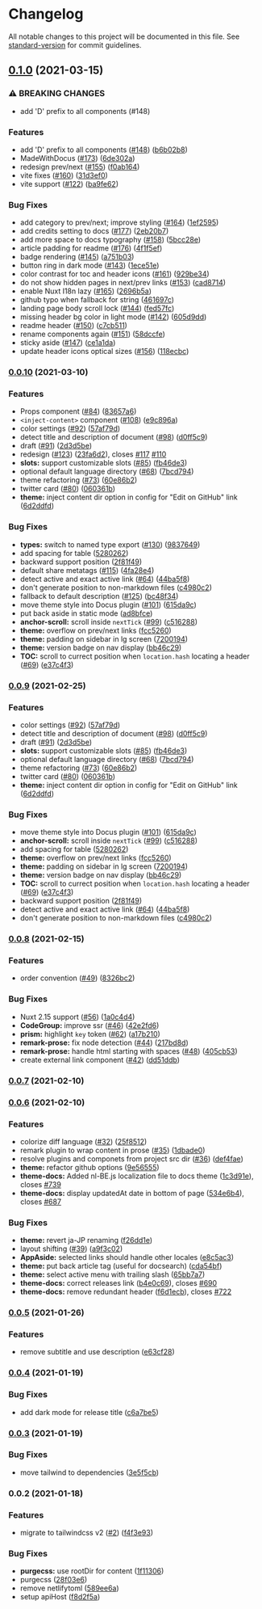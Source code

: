 # Changelog

All notable changes to this project will be documented in this file. See [standard-version](https://github.com/conventional-changelog/standard-version) for commit guidelines.

## [0.1.0](https://github.com/nuxtlabs/docus/compare/v0.0.10...v0.1.0) (2021-03-15)


### ⚠ BREAKING CHANGES

* add 'D' prefix to all components (#148)

### Features

* add 'D' prefix to all components ([#148](https://github.com/nuxtlabs/docus/issues/148)) ([b6b02b8](https://github.com/nuxtlabs/docus/commit/b6b02b8a6b4064fd048a2429863e7910c1c6ef83))
* MadeWithDocus ([#173](https://github.com/nuxtlabs/docus/issues/173)) ([6de302a](https://github.com/nuxtlabs/docus/commit/6de302a3a577f4ff71b4a10478809cd9894fba7a))
* redesign prev/next ([#155](https://github.com/nuxtlabs/docus/issues/155)) ([f0ab164](https://github.com/nuxtlabs/docus/commit/f0ab164ed3357e03912c50627a271ebf2e1bbd00))
* vite fixes ([#160](https://github.com/nuxtlabs/docus/issues/160)) ([31d3ef0](https://github.com/nuxtlabs/docus/commit/31d3ef0990f18651feda6ba2ac43eb8e4372564c))
* vite support ([#122](https://github.com/nuxtlabs/docus/issues/122)) ([ba9fe62](https://github.com/nuxtlabs/docus/commit/ba9fe62ad3380e0927e8e3ae426b0802b360c8a9))


### Bug Fixes

* add category to prev/next; improve styling ([#164](https://github.com/nuxtlabs/docus/issues/164)) ([1ef2595](https://github.com/nuxtlabs/docus/commit/1ef2595ad607077f56e314a4b03768581c23fe75))
* add credits setting to docs ([#177](https://github.com/nuxtlabs/docus/issues/177)) ([2eb20b7](https://github.com/nuxtlabs/docus/commit/2eb20b7841c6142b6a697f0b3e0c071697da0073))
* add more space to docs typography ([#158](https://github.com/nuxtlabs/docus/issues/158)) ([5bcc28e](https://github.com/nuxtlabs/docus/commit/5bcc28e89ca3ab030a61f20f49c8286f4b4c2b15))
* article padding for readme ([#176](https://github.com/nuxtlabs/docus/issues/176)) ([4f1f5ef](https://github.com/nuxtlabs/docus/commit/4f1f5ef3fa8dda3cfd95b8a0b2b53d7633bb2d85))
* badge rendering ([#145](https://github.com/nuxtlabs/docus/issues/145)) ([a751b03](https://github.com/nuxtlabs/docus/commit/a751b03cb88e2bca11b1cef6fddfe4f554177244))
* button ring in dark mode ([#143](https://github.com/nuxtlabs/docus/issues/143)) ([1ece51e](https://github.com/nuxtlabs/docus/commit/1ece51e05bf571fd785d360650d3c7849eb3d2c8))
* color contrast for toc and header icons ([#161](https://github.com/nuxtlabs/docus/issues/161)) ([929be34](https://github.com/nuxtlabs/docus/commit/929be346151c6894e97b15a4bc45eff1ad23ce81))
* do not show hidden pages in next/prev links ([#153](https://github.com/nuxtlabs/docus/issues/153)) ([cad8714](https://github.com/nuxtlabs/docus/commit/cad8714bb0c70a2c5c960c36ee875bdd4cb270a5))
* enable Nuxt I18n lazy ([#165](https://github.com/nuxtlabs/docus/issues/165)) ([2696b5a](https://github.com/nuxtlabs/docus/commit/2696b5aa3c6b52345efa16537cd7b08b19d2798f))
* github typo when fallback for string ([461697c](https://github.com/nuxtlabs/docus/commit/461697cbd2179024370403b3c80237ec3cd6582d))
* landing page body scroll lock ([#144](https://github.com/nuxtlabs/docus/issues/144)) ([fed57fc](https://github.com/nuxtlabs/docus/commit/fed57fcf6389c7e14372467afe394579cda3ccfc))
* missing header bg color in light mode ([#142](https://github.com/nuxtlabs/docus/issues/142)) ([605d9dd](https://github.com/nuxtlabs/docus/commit/605d9dd587b8d0bda0bb670460f03f18a26df911))
* readme header ([#150](https://github.com/nuxtlabs/docus/issues/150)) ([c7cb511](https://github.com/nuxtlabs/docus/commit/c7cb5115ec176f5e763d9252149a8bbc5d7381df))
* rename components again ([#151](https://github.com/nuxtlabs/docus/issues/151)) ([58dccfe](https://github.com/nuxtlabs/docus/commit/58dccfe62a86998a33341f66e20be24c777710e5))
* sticky aside ([#147](https://github.com/nuxtlabs/docus/issues/147)) ([ce1a1da](https://github.com/nuxtlabs/docus/commit/ce1a1da46e4717ca144377d0db18a3a8f7a34cf6))
* update header icons optical sizes ([#156](https://github.com/nuxtlabs/docus/issues/156)) ([118ecbc](https://github.com/nuxtlabs/docus/commit/118ecbc5e6eb8e1e4f33f6246bd5ca2c43c39b41))

### [0.0.10](https://github.com/nuxtlabs/docus/compare/v0.0.8...v0.0.10) (2021-03-10)


### Features

*  Props component ([#84](https://github.com/nuxtlabs/docus/issues/84)) ([83657a6](https://github.com/nuxtlabs/docus/commit/83657a667fd778d75af53e0a163c844a547ed026))
* `<inject-content>` component ([#108](https://github.com/nuxtlabs/docus/issues/108)) ([e9c896a](https://github.com/nuxtlabs/docus/commit/e9c896a527315d075665c05965ddea4efbc97db0))
* color settings ([#92](https://github.com/nuxtlabs/docus/issues/92)) ([57af79d](https://github.com/nuxtlabs/docus/commit/57af79dd5a56e3fc134c75366e384c5cb7134b8d))
* detect title and description of document ([#98](https://github.com/nuxtlabs/docus/issues/98)) ([d0ff5c9](https://github.com/nuxtlabs/docus/commit/d0ff5c986e0061f5a0a906be0ba9ef8904122f77))
* draft ([#91](https://github.com/nuxtlabs/docus/issues/91)) ([2d3d5be](https://github.com/nuxtlabs/docus/commit/2d3d5be26a17677c0f9d5d2215eefe5d090a998a))
* redesign ([#123](https://github.com/nuxtlabs/docus/issues/123)) ([23fa6d2](https://github.com/nuxtlabs/docus/commit/23fa6d2238b0343298b66254d8efcb0e092307d9)), closes [#117](https://github.com/nuxtlabs/docus/issues/117) [#110](https://github.com/nuxtlabs/docus/issues/110)
* **slots:** support customizable slots ([#85](https://github.com/nuxtlabs/docus/issues/85)) ([fb46de3](https://github.com/nuxtlabs/docus/commit/fb46de3812985301749e13cd671ca90f6fc1645e))
* optional default language directory ([#68](https://github.com/nuxtlabs/docus/issues/68)) ([7bcd794](https://github.com/nuxtlabs/docus/commit/7bcd79441bbc3fb77256330cf7c1e925d068d52a))
* theme refactoring ([#73](https://github.com/nuxtlabs/docus/issues/73)) ([60e86b2](https://github.com/nuxtlabs/docus/commit/60e86b2b373ba03cb4eead7cf718263948ca5762))
* twitter card ([#80](https://github.com/nuxtlabs/docus/issues/80)) ([060361b](https://github.com/nuxtlabs/docus/commit/060361b134ed5981ab2c714f3ef6a322854df1af))
* **theme:** inject content dir option in config for "Edit on GitHub" link ([6d2ddfd](https://github.com/nuxtlabs/docus/commit/6d2ddfd1650f15e991b8acf9f8376747275ea817))


### Bug Fixes

* **types:** switch to named type export ([#130](https://github.com/nuxtlabs/docus/issues/130)) ([9837649](https://github.com/nuxtlabs/docus/commit/983764989e10b8e3537007d71dfd5e7c51bc1825))
* add spacing for table ([5280262](https://github.com/nuxtlabs/docus/commit/5280262e0fc2c4c2d5acc5166fc34c07a384b9c1))
* backward support position ([2f81f49](https://github.com/nuxtlabs/docus/commit/2f81f490db826640fec173ba982fe091109325ac))
* default share metatags ([#115](https://github.com/nuxtlabs/docus/issues/115)) ([4fa28e4](https://github.com/nuxtlabs/docus/commit/4fa28e48c1811f19374d5e635cf31cca4e01bb49))
* detect active and exact active link ([#64](https://github.com/nuxtlabs/docus/issues/64)) ([44ba5f8](https://github.com/nuxtlabs/docus/commit/44ba5f8a42c3b07503ad61d5a3a12bc8ee324ee0))
* don't generate position to non-markdown files ([c4980c2](https://github.com/nuxtlabs/docus/commit/c4980c29ab0361328e6079e1f5d03070e727da3d))
* fallback to default description ([#125](https://github.com/nuxtlabs/docus/issues/125)) ([bc48f34](https://github.com/nuxtlabs/docus/commit/bc48f34e75547cc821ca1b441e0524da8807524f))
* move theme style into Docus plugin ([#101](https://github.com/nuxtlabs/docus/issues/101)) ([615da9c](https://github.com/nuxtlabs/docus/commit/615da9c05188e0b62fef7e0ee0eda830e9db87aa))
* put back aside in static mode ([ad8bfce](https://github.com/nuxtlabs/docus/commit/ad8bfce800a034337856aa0474e075bb12e299e3))
* **anchor-scroll:** scroll inside `nextTick` ([#99](https://github.com/nuxtlabs/docus/issues/99)) ([c516288](https://github.com/nuxtlabs/docus/commit/c516288a048a417c87e2e2b8445ef490d895afd0))
* **theme:** overflow on prev/next links ([fcc5260](https://github.com/nuxtlabs/docus/commit/fcc52605c1eb56e34c21b715804e07605e1797bb))
* **theme:** padding on sidebar in lg screen ([7200194](https://github.com/nuxtlabs/docus/commit/7200194cb1d9bf781705d71403c69c09c548158f))
* **theme:** version badge on nav display ([bb46c29](https://github.com/nuxtlabs/docus/commit/bb46c2942f666e572abdd5488b439c706daa2ea0))
* **TOC:** scroll to currect position when `location.hash` locating a header ([#69](https://github.com/nuxtlabs/docus/issues/69)) ([e37c4f3](https://github.com/nuxtlabs/docus/commit/e37c4f323ffecca8c1e340d2e1948971908b69cb))

### [0.0.9](https://github.com/nuxtlabs/docus/compare/v0.0.8...v0.0.9) (2021-02-25)


### Features

* color settings ([#92](https://github.com/nuxtlabs/docus/issues/92)) ([57af79d](https://github.com/nuxtlabs/docus/commit/57af79dd5a56e3fc134c75366e384c5cb7134b8d))
* detect title and description of document ([#98](https://github.com/nuxtlabs/docus/issues/98)) ([d0ff5c9](https://github.com/nuxtlabs/docus/commit/d0ff5c986e0061f5a0a906be0ba9ef8904122f77))
* draft ([#91](https://github.com/nuxtlabs/docus/issues/91)) ([2d3d5be](https://github.com/nuxtlabs/docus/commit/2d3d5be26a17677c0f9d5d2215eefe5d090a998a))
* **slots:** support customizable slots ([#85](https://github.com/nuxtlabs/docus/issues/85)) ([fb46de3](https://github.com/nuxtlabs/docus/commit/fb46de3812985301749e13cd671ca90f6fc1645e))
* optional default language directory ([#68](https://github.com/nuxtlabs/docus/issues/68)) ([7bcd794](https://github.com/nuxtlabs/docus/commit/7bcd79441bbc3fb77256330cf7c1e925d068d52a))
* theme refactoring ([#73](https://github.com/nuxtlabs/docus/issues/73)) ([60e86b2](https://github.com/nuxtlabs/docus/commit/60e86b2b373ba03cb4eead7cf718263948ca5762))
* twitter card ([#80](https://github.com/nuxtlabs/docus/issues/80)) ([060361b](https://github.com/nuxtlabs/docus/commit/060361b134ed5981ab2c714f3ef6a322854df1af))
* **theme:** inject content dir option in config for "Edit on GitHub" link ([6d2ddfd](https://github.com/nuxtlabs/docus/commit/6d2ddfd1650f15e991b8acf9f8376747275ea817))


### Bug Fixes

* move theme style into Docus plugin ([#101](https://github.com/nuxtlabs/docus/issues/101)) ([615da9c](https://github.com/nuxtlabs/docus/commit/615da9c05188e0b62fef7e0ee0eda830e9db87aa))
* **anchor-scroll:** scroll inside `nextTick` ([#99](https://github.com/nuxtlabs/docus/issues/99)) ([c516288](https://github.com/nuxtlabs/docus/commit/c516288a048a417c87e2e2b8445ef490d895afd0))
* add spacing for table ([5280262](https://github.com/nuxtlabs/docus/commit/5280262e0fc2c4c2d5acc5166fc34c07a384b9c1))
* **theme:** overflow on prev/next links ([fcc5260](https://github.com/nuxtlabs/docus/commit/fcc52605c1eb56e34c21b715804e07605e1797bb))
* **theme:** padding on sidebar in lg screen ([7200194](https://github.com/nuxtlabs/docus/commit/7200194cb1d9bf781705d71403c69c09c548158f))
* **theme:** version badge on nav display ([bb46c29](https://github.com/nuxtlabs/docus/commit/bb46c2942f666e572abdd5488b439c706daa2ea0))
* **TOC:** scroll to currect position when `location.hash` locating a header ([#69](https://github.com/nuxtlabs/docus/issues/69)) ([e37c4f3](https://github.com/nuxtlabs/docus/commit/e37c4f323ffecca8c1e340d2e1948971908b69cb))
* backward support position ([2f81f49](https://github.com/nuxtlabs/docus/commit/2f81f490db826640fec173ba982fe091109325ac))
* detect active and exact active link ([#64](https://github.com/nuxtlabs/docus/issues/64)) ([44ba5f8](https://github.com/nuxtlabs/docus/commit/44ba5f8a42c3b07503ad61d5a3a12bc8ee324ee0))
* don't generate position to non-markdown files ([c4980c2](https://github.com/nuxtlabs/docus/commit/c4980c29ab0361328e6079e1f5d03070e727da3d))

### [0.0.8](https://github.com/nuxtlabs/docus/compare/v0.0.7...v0.0.8) (2021-02-15)


### Features

* order convention ([#49](https://github.com/nuxtlabs/docus/issues/49)) ([8326bc2](https://github.com/nuxtlabs/docus/commit/8326bc260c18c86dbec5ee098955b777563e3cb4))


### Bug Fixes

* Nuxt 2.15 support ([#56](https://github.com/nuxtlabs/docus/issues/56)) ([1a0c4d4](https://github.com/nuxtlabs/docus/commit/1a0c4d4cf7a2060f47e0a07597dec0d58f4eebd0))
* **CodeGroup:** improve ssr ([#46](https://github.com/nuxtlabs/docus/issues/46)) ([42e2fd6](https://github.com/nuxtlabs/docus/commit/42e2fd62b51bd3fa42a630abf4995abe6c6edb71))
* **prism:** highlight `key` token ([#62](https://github.com/nuxtlabs/docus/issues/62)) ([a17b210](https://github.com/nuxtlabs/docus/commit/a17b210bfa6ea58d3c5e8faf97533ab51f966888))
* **remark-prose:** fix node detection ([#44](https://github.com/nuxtlabs/docus/issues/44)) ([217bd8d](https://github.com/nuxtlabs/docus/commit/217bd8d7c65e44ff044326296417af39747c966b))
* **remark-prose:** handle html starting with spaces ([#48](https://github.com/nuxtlabs/docus/issues/48)) ([405cb53](https://github.com/nuxtlabs/docus/commit/405cb53ffdcdf1317376c3746b5cf854723d63ce))
* create external link component ([#42](https://github.com/nuxtlabs/docus/issues/42)) ([dd51ddb](https://github.com/nuxtlabs/docus/commit/dd51ddb55802eb66bc8ce34f8db319d14df20994))

### [0.0.7](https://github.com/nuxtlabs/docus/compare/v0.0.6...v0.0.7) (2021-02-10)

### [0.0.6](https://github.com/nuxt/docus/compare/v0.0.5...v0.0.6) (2021-02-10)


### Features

* colorize diff language ([#32](https://github.com/nuxt/docus/issues/32)) ([25f8512](https://github.com/nuxt/docus/commit/25f851263d88c497c2a090be92c8ffb4bed20513))
* remark plugin to wrap content in prose ([#35](https://github.com/nuxt/docus/issues/35)) ([1dbade0](https://github.com/nuxt/docus/commit/1dbade0fdcb54c9173823497a0a38fd461c05138))
* resolve plugins and componets from project src dir ([#36](https://github.com/nuxt/docus/issues/36)) ([def4fae](https://github.com/nuxt/docus/commit/def4fae647bfb52619ea1a61a1e412bf2f223e29))
* **theme:** refactor github options ([9e56555](https://github.com/nuxt/docus/commit/9e56555b210248bf41f966ad539056c64620ed40))
* **theme-docs:** Added nl-BE.js localization file to docs theme ([1c3d91e](https://github.com/nuxt/docus/commit/1c3d91ebd7480fc450b0d225d5a56000849ff212)), closes [#739](https://github.com/nuxt/docus/issues/739)
* **theme-docs:** display updatedAt date in bottom of page ([534e6b4](https://github.com/nuxt/docus/commit/534e6b4cdc3f28ed4764f9fc4ee02ced29965193)), closes [#687](https://github.com/nuxt/docus/issues/687)


### Bug Fixes

* **theme:** revert ja-JP renaming ([f26dd1e](https://github.com/nuxt/docus/commit/f26dd1ee8a61143b0d890093edf876c1d6d48f0a))
* layout shifting ([#39](https://github.com/nuxt/docus/issues/39)) ([a9f3c02](https://github.com/nuxt/docus/commit/a9f3c02372956d23b05fcb1504755c85fe6ea153))
* **AppAside:** selected links should handle other locales ([e8c5ac3](https://github.com/nuxt/docus/commit/e8c5ac38a2f68aa735c964ccecb3f459af612180))
* **theme:** put back article tag (useful for docsearch) ([cda54bf](https://github.com/nuxt/docus/commit/cda54bffdcbbbb511f72fd1051085d31f9ce3d3c))
* **theme:** select active menu with trailing slash ([65bb7a7](https://github.com/nuxt/docus/commit/65bb7a7aa64299af506f0e9567522ff09d1e0407))
* **theme-docs:** correct releases link ([b4e0c69](https://github.com/nuxt/docus/commit/b4e0c695dd4c3568525ef547e485fe4123e6bd4d)), closes [#690](https://github.com/nuxt/docus/issues/690)
* **theme-docs:** remove redundant header ([f6d1ecb](https://github.com/nuxt/docus/commit/f6d1ecb2789b37755c2a5572897ba42016298bcd)), closes [#722](https://github.com/nuxt/docus/issues/722)

### [0.0.5](https://github.com/nuxt/docus/compare/v0.0.4...v0.0.5) (2021-01-26)


### Features

* remove subtitle and use description ([e63cf28](https://github.com/nuxt/docus/commit/e63cf28301e257eed9ae6f5e84f0f4337390e0fc))

### [0.0.4](https://github.com/nuxt/docus/compare/v0.0.3...v0.0.4) (2021-01-19)


### Bug Fixes

* add dark mode for release title ([c6a7be5](https://github.com/nuxt/docus/commit/c6a7be5f0ada72532047c5807d4fc3eac6400560))

### [0.0.3](https://github.com/nuxt/docus/compare/v0.0.2...v0.0.3) (2021-01-19)


### Bug Fixes

* move tailwind to dependencies ([3e5f5cb](https://github.com/nuxt/docus/commit/3e5f5cbc6031cdc20c7a0b562cb9c3ac05d0e259))

### 0.0.2 (2021-01-18)


### Features

* migrate to tailwindcss v2 ([#2](https://github.com/nuxt/docus/issues/2)) ([f4f3e93](https://github.com/nuxt/docus/commit/f4f3e93424b3fee20f7a8df7e3a5d5170d1e568e))


### Bug Fixes

* **purgecss:** use rootDir for content ([1f11306](https://github.com/nuxt/docus/commit/1f1130691cc52842d5b33c1154de316004b11c03))
* purgecss ([28f03e6](https://github.com/nuxt/docus/commit/28f03e69994dc9e25371cca50dd308a86f606bfb))
* remove netlifytoml ([589ee6a](https://github.com/nuxt/docus/commit/589ee6a276bf61cf6254f7da0057361edc821cfb))
* setup apiHost ([f8d2f5a](https://github.com/nuxt/docus/commit/f8d2f5a85864a2212c1b7af1af0e2489df2a6bfd))

